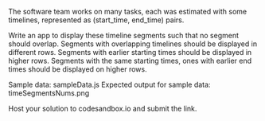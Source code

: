 The software team works on many tasks, each was estimated with some timelines, represented as (start_time, end_time) pairs.

Write an app to display these timeline segments such that no segment should overlap.
Segments with overlapping timelines should be displayed in different rows.
Segments with earlier starting times should be displayed in higher rows.
Segments with the same starting times, ones with earlier end times should be displayed on higher rows.

Sample data: sampleData.js
Expected output for sample data: timeSegmentsNums.png

Host your solution to codesandbox.io and submit the link.

